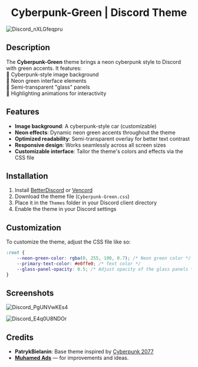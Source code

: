 <div align="center">  
  <h1>Cyberpunk-Green | Discord Theme</h1>  
</div>  

![Discord_nXLGfeqpru](https://github.com/user-attachments/assets/bdfdaf70-8ff6-44b0-954e-26683f2e688f)

## Description
The **Cyberpunk-Green** theme brings a neon cyberpunk style to Discord with green accents. It features:  
🔹 Cyberpunk-style image background  
🔹 Neon green interface elements  
🔹 Semi-transparent "glass" panels  
🔹 Highlighting animations for interactivity  

## Features
- **Image background**: A cyberpunk-style car (customizable)
- **Neon effects**: Dynamic neon green accents throughout the theme
- **Optimized readability**: Semi-transparent overlay for better text contrast
- **Responsive design**: Works seamlessly across all screen sizes
- **Customizable interface**: Tailor the theme's colors and effects via the CSS file

## Installation
1. Install [BetterDiscord](https://betterdiscord.app/) or [Vencord](https://vencord.dev/)
2. Download the theme file (`Cyberpunk-Green.css`)
3. Place it in the `Themes` folder in your Discord client directory
4. Enable the theme in your Discord settings

## Customization
To customize the theme, adjust the CSS file like so:
```css
:root {
    --neon-green-color: rgba(0, 255, 100, 0.7); /* Neon green color */
    --primary-text-color: #e0ffe0; /* Text color */
    --glass-panel-opacity: 0.5; /* Adjust opacity of the glass panels */
}
```


## Screenshots

![Discord_PgUNVwKEs4](https://github.com/user-attachments/assets/98b72168-51fb-4d89-9189-509189f87015)

![Discord_E4q0U8NDOr](https://github.com/user-attachments/assets/1b77a52a-465d-4f37-9615-6ee1d5e3a32f)

## Credits
- **PatrykBielanin**: Base theme inspired by [Cyberpunk 2077](https://github.com/PatrykBielanin/discord-cyberpunk2077-theme)
- **[Muhamed Ads](https://github.com/muhamedlabs)** — for improvements and ideas.

